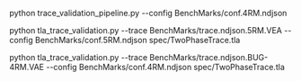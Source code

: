 python trace_validation_pipeline.py --config BenchMarks/conf.4RM.ndjson 

python tla_trace_validation.py --trace BenchMarks/trace.ndjson.5RM.VEA  --config BenchMarks/conf.5RM.ndjson spec/TwoPhaseTrace.tla

python tla_trace_validation.py --trace BenchMarks/trace.ndjson.BUG-4RM.VAE --config BenchMarks/conf.4RM.ndjson spec/TwoPhaseTrace.tla

